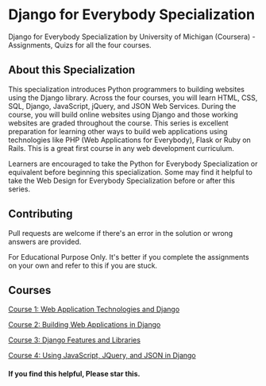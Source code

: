 # Django for Everybody Specialization 

Django for Everybody Specialization by University of Michigan (Coursera) - Assignments, Quizs for all the four courses.

## About this Specialization

This specialization introduces Python programmers to building websites using the Django library. Across the four courses, you will learn HTML, CSS, SQL, Django, JavaScript, jQuery, and JSON Web Services. During the course, you will build online websites using Django and those working websites are graded throughout the course. This series is excellent preparation for learning other ways to build web applications using technologies like PHP (Web Applications for Everybody), Flask or Ruby on Rails. This is a great first course in any web development curriculum.

Learners are encouraged to take the Python for Everybody Specialization or equivalent before beginning this specialization. Some may find it helpful to take the Web Design for Everybody Specialization before or after this series.


## Contributing
Pull requests are welcome if there's an error in the solution or wrong answers are provided. 

For Educational Purpose Only. It's better if you complete the assignments on your own and refer to this if you are stuck. 


## Courses
[Course 1: Web Application Technologies and Django](Web%20Application%20Technologies%20and%20Django)

[Course 2: Building Web Applications in Django](Building%20Web%20Applications%20in%20Django)

[Course 3: Django Features and Libraries](Django%20Features%20and%20Libraries)

[Course 4: Using JavaScript, JQuery, and JSON in Django](Using%20JavaScript%2C%20JQuery%2C%20and%20JSON%20in%20Django)


#### If you find this helpful, Please star this.
